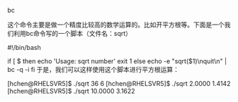 bc

这个命令主要是做一个精度比较高的数学运算的。比如开平方根等。下面是一个我们利用bc命令写的一个脚本（文件名：sqrt）

#!/bin/bash

if [ $
then
    echo 'Usage: sqrt number'
    exit 1
else
    echo -e "sqrt($1)\nquit\n" | bc -q -i
fi
于是，我们可以这样使用这个脚本进行平方根运算：

[hchen@RHELSVR5]$ ./sqrt 36
6
[hchen@RHELSVR5]$ ./sqrt 2.0000
1.4142
[hchen@RHELSVR5]$ ./sqrt 10.0000
3.1622


